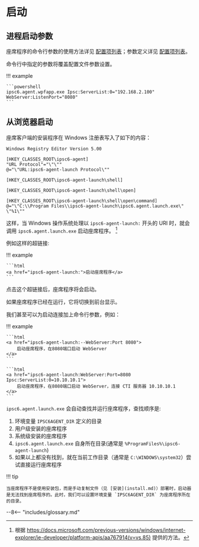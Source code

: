 # 启动

## 进程启动参数

座席程序的命令行参数的使用方法详见 [配置项列表](config.md#命令行参数配置)；参数定义详见 [配置项列表](config.md#配置项列表)。

命令行中指定的参数将覆盖配置文件参数设置。

!!! example

    ```powershell
    ipsc6.agent.wpfapp.exe Ipsc:ServerList:0="192.168.2.100" WebServer:ListenPort="8080"
    ```

## 从浏览器启动

座席客户端的安装程序在 Windows 注册表写入了如下的内容：

```Registry
Windows Registry Editor Version 5.00

[HKEY_CLASSES_ROOT\ipsc6-agent]
"URL Protocol"="\"\""
@="\"URL:ipsc6-agent-launch Protocol\""

[HKEY_CLASSES_ROOT\ipsc6-agent-launch\shell]

[HKEY_CLASSES_ROOT\ipsc6-agent-launch\shell\open]

[HKEY_CLASSES_ROOT\ipsc6-agent-launch\shell\open\command]
@="\"C:\\Program Files\\ipsc6-agent-launch\ipsc6.agent.launch.exe\" \"%1\""
```

这样，当 Windows 操作系统处理以 `ipsc6-agent-launch:` 开头的 URI 时，就会调用 `ipsc6.agent.launch.exe` 启动座席程序。 [^1]

例如这样的超链接:

!!! example

    ```html
    <a href="ipsc6-agent-launch:">启动座席程序</a>
    ```

点击这个超链接后，座席程序将会启动。

如果座席程序已经在运行，它将切换到前台显示。

我们甚至可以为启动连接加上命令行参数，例如：

!!! example

    ```html
    <a href="ipsc6-agent-launch:--WebServer:Port 8080">
        启动座席程序，在8080端口启动 WebServer
    </a>
    ```

    ```html
    <a href="ipsc6-agent-launch:WebServer:Port=8080 Ipsc:ServerList:0=10.10.10.1">
        启动座席程序，在8080端口启动 WebServer，连接 CTI 服务器 10.10.10.1
    </a>
    ```

`ipsc6.agent.launch.exe` 会自动查找并运行座席程序，查找顺序是:

1. 环境变量 `IPSC6AGENT_DIR` 定义的目录
1. 用户级安装的座席程序
1. 系统级安装的座席程序
1. `ipsc6.agent.launch.exe` 自身所在目录(通常是 `%ProgramFiles%\ipsc6-agent-launch`)
1. 如果以上都没有找到，就在当前工作目录（通常是 `C:\WINDOWS\system32`）尝试直接运行座席程序

!!! tip

    当座席程序不是使用安装包，而是手动复制文件（见 [安装](install.md)）部署时，启动器是无法找到座席程序的。此时，我们可以设置环境变量 `IPSC6AGENT_DIR` 为座席程序所在的目录。

[^1]: 根据 <https://docs.microsoft.com/previous-versions/windows/internet-explorer/ie-developer/platform-apis/aa767914(v=vs.85)> 提供的方法。

--8<-- "includes/glossary.md"
